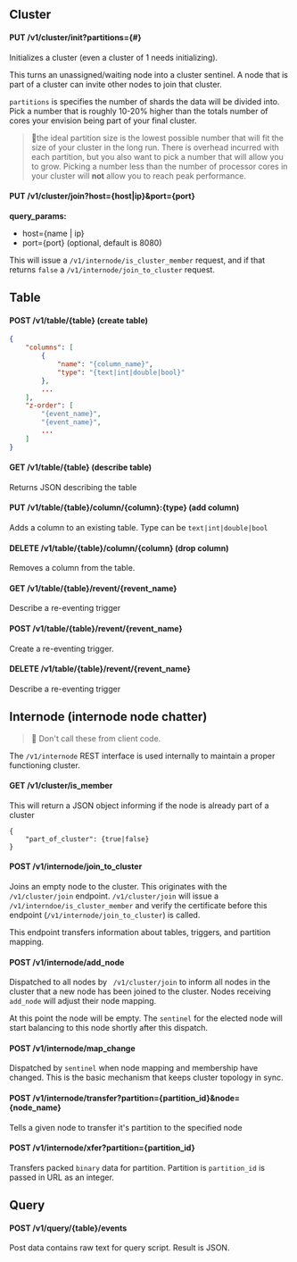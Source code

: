 ## Cluster

#### PUT /v1/cluster/init?partitions={#}

Initializes a cluster (even a cluster of 1 needs initializing). 

This turns an unassigned/waiting node into a cluster sentinel. A node that is part of a cluster can invite other nodes to join that cluster.

`partitions` is specifies the number of shards the data will be divided into. Pick a number that is roughly 10-20% higher than the totals number of cores your envision being part of your final cluster. 

> :pushpin:the ideal partition size is the lowest possible number that will fit the size of your cluster in the long run. There is overhead incurred with each partition, but you also want to pick a number that will allow you to grow. Picking a number less than the number of processor cores in your cluster will __not__ allow you to reach peak performance.

#### PUT /v1/cluster/join?host={host|ip}&port={port}

__query_params:__
- host={name | ip}
- port={port} (optional, default is 8080)

This will issue a `/v1/internode/is_cluster_member` request, and if that returns `false` a `/v1/internode/join_to_cluster` request.


## Table

#### POST /v1/table/{table} (create table)

```JSON
{
    "columns": [
        {
            "name": "{column_name}",
            "type": "{text|int|double|bool}"
        },
        ...
    ],
    "z-order": [
        "{event_name}",
        "{event_name}",
        ...
    ]
}
```

#### GET /v1/table/{table} (describe table)

Returns JSON describing the table

#### PUT /v1/table/{table}/column/{column}:{type} (add column)

Adds a column to an existing table. Type can be `text|int|double|bool`

#### DELETE /v1/table/{table}/column/{column} (drop column)

Removes a column from the table. 

#### GET /v1/table/{table}/revent/{revent_name}

Describe a re-eventing trigger

#### POST /v1/table/{table}/revent/{revent_name}

Create a re-eventing trigger.

#### DELETE /v1/table/{table}/revent/{revent_name}

Describe a re-eventing trigger

## Internode (internode node chatter)

> :pushpin: Don't call these from client code. 

The `/v1/internode` REST interface is used internally to maintain a proper functioning cluster. 

#### GET /v1/cluster/is_member

This will return a JSON object informing if the node is already part of a cluster

```
{
    "part_of_cluster": {true|false}
}
```

#### POST /v1/internode/join_to_cluster

Joins an empty node to the cluster. This originates with the `/v1/cluster/join` endpoint. `/v1/cluster/join` will issue a `/v1/interndoe/is_cluster_member` and verify the certificate before this endpoint (`/v1/internode/join_to_cluster`) is called.

This endpoint transfers information about tables, triggers, and partition mapping.

#### POST /v1/internode/add_node

Dispatched to all nodes by ` /v1/cluster/join` to inform all nodes in the cluster that a new node has been joined to the cluster. Nodes receiving `add_node` will adjust their node mapping. 

At this point the node will be empty. The `sentinel` for the elected node will start balancing to this node shortly after this dispatch.

#### POST /v1/internode/map_change

Dispatched by `sentinel` when node mapping and membership have changed. This is the basic mechanism that keeps cluster topology in sync.

#### POST /v1/internode/transfer?partition={partition_id}&node={node_name}

Tells a given node to transfer it's partition to the specified node

#### POST /v1/internode/xfer?partition={partition_id}

Transfers packed `binary` data for partition. Partition is `partition_id` is passed in URL as an integer.

## Query

#### POST /v1/query/{table}/events

Post data contains raw text for query script. 
Result is JSON.



